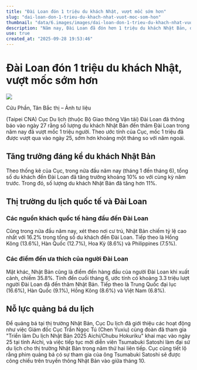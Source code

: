 ```yaml
---
title: "Đài Loan đón 1 triệu du khách Nhật, vượt mốc sớm hơn"
slug: "dai-loan-don-1-trieu-du-khach-nhat-vuot-moc-som-hon"
thumbnail: "data/6.images/images/dai-loan-don-1-trieu-du-khach-nhat-vuot-moc-som-hon.webp"
description: "Năm nay, Đài Loan đã đón hơn 1 triệu du khách Nhật Bản, đạt mốc sớm hơn một tháng so với năm ngoái, nhờ nỗ lực quảng bá du lịch hiệu quả."
use: true
created_at: "2025-09-28 19:53:46"
---
```


# Đài Loan đón 1 triệu du khách Nhật, vượt mốc sớm hơn

![](/images/20250928-00000002-ftaiwan-000-1-view.webp)

Cửu Phần, Tân Bắc thị – Ảnh tư liệu

(Taipei CNA) Cục Du lịch (thuộc Bộ Giao thông Vận tải) Đài Loan đã thông báo vào ngày 27 rằng số lượng du khách Nhật Bản đến thăm Đài Loan trong năm nay đã vượt mốc 1 triệu người. Theo ước tính của Cục, mốc 1 triệu đã được vượt qua vào ngày 25, sớm hơn khoảng một tháng so với năm ngoái.

## Tăng trưởng đáng kể du khách Nhật Bản

Theo thống kê của Cục, trong nửa đầu năm nay (tháng 1 đến tháng 6), tổng số du khách đến Đài Loan đã tăng trưởng khoảng 10% so với cùng kỳ năm trước. Trong đó, số lượng du khách Nhật Bản đã tăng hơn 11%.

## Thị trường du lịch quốc tế và Đài Loan

### Các nguồn khách quốc tế hàng đầu đến Đài Loan

Cũng trong nửa đầu năm nay, xét theo nơi cư trú, Nhật Bản chiếm tỷ lệ cao nhất với 16.2% trong tổng số du khách đến Đài Loan. Tiếp theo là Hồng Kông (13.6%), Hàn Quốc (12.7%), Hoa Kỳ (8.6%) và Philippines (7.5%).

### Các điểm đến ưa thích của người Đài Loan

Mặt khác, Nhật Bản cũng là điểm đến hàng đầu của người Đài Loan khi xuất cảnh, chiếm 35.8%. Tính đến cuối tháng 6, ước tính có khoảng 3.3 triệu lượt người Đài Loan đã đến thăm Nhật Bản. Tiếp theo là Trung Quốc đại lục (16.6%), Hàn Quốc (9.1%), Hồng Kông (8.6%) và Việt Nam (6.8%).

## Nỗ lực quảng bá du lịch

Để quảng bá tại thị trường Nhật Bản, Cục Du lịch đã giới thiệu các hoạt động như việc Giám đốc Cục Trần Ngọc Tú (Chen Yuxiu) cùng đoàn đã tham gia "Triển lãm Du lịch Nhật Bản 2025 Aichi/Chubu Hokuriku" khai mạc vào ngày 25 tại tỉnh Aichi, và việc tiếp tục mời diễn viên Tsumabuki Satoshi làm đại sứ du lịch cho thị trường Nhật Bản trong năm thứ hai liên tiếp. Cục cũng tiết lộ rằng phim quảng bá có sự tham gia của ông Tsumabuki Satoshi sẽ được công chiếu trên truyền thông Nhật Bản vào giữa tháng 10.